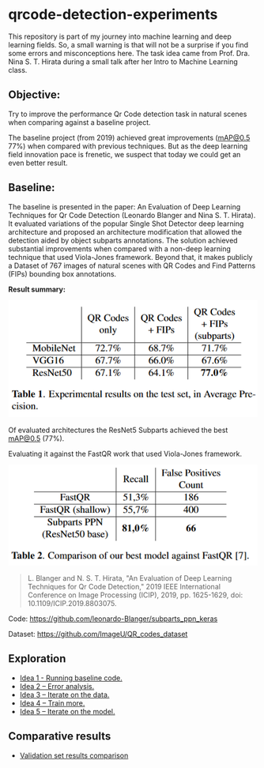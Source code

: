 # qrcode-detection-experiments

This repository is part of my journey into machine learning and deep learning fields. So, a small warning is that will not be a surprise if you find some errors and misconceptions here.
The task idea came from Prof. Dra. Nina S. T. Hirata during a small talk after her Intro to Machine Learning class.

## Objective:
Try to improve the performance Qr Code detection task in natural scenes when comparing against a baseline project.

The baseline project (from 2019) achieved great improvements (mAP@0.5 77%) when compared with previous techniques. But as the deep learning field innovation pace is frenetic, we suspect that today we could get an even better result.


## Baseline:
The baseline is presented in the paper: An Evaluation of Deep Learning Techniques for Qr Code Detection (Leonardo Blanger and Nina S. T. Hirata). It evaluated variations of the popular Single Shot Detector deep learning architecture and proposed an architecture modification that allowed the detection aided by object subparts annotations. The solution achieved substantial improvements when compared with a non-deep learning technique that used Viola-Jones framework. Beyond that, it makes publicly a Dataset of 767 images of natural scenes with QR Codes and Find Patterns (FIPs) bounding box annotations.

**Result summary:**

![Table 1. Experimental results on the test set, in Average Precision.](/report/imgs/readme_001.png "Table 1. Experimental results on the test set, in Average Precision.")

Of evaluated architectures the ResNet5 Subparts achieved the best mAP@0.5 (77%).

Evaluating it against the FastQR work that used Viola-Jones framework.

![Table 2. Comparison against FastQR.](/report/imgs/readme_002.png "Table 2 Comparison against FastQR.")


> L. Blanger and N. S. T. Hirata, "An Evaluation of Deep Learning Techniques for Qr Code Detection," 2019 IEEE International Conference on Image Processing (ICIP), 2019, pp. 1625-1629, doi: 10.1109/ICIP.2019.8803075.

Code: https://github.com/leonardo-Blanger/subparts_ppn_keras

Dataset: https://github.com/ImageU/QR_codes_dataset


## Exploration

- [Idea 1 - Running baseline code.](/report/01-runningbaseline.md)
- [Idea 2 – Error analysis.](/report/02-erroranalysis.md)
- [Idea 3 – Iterate on the data.](/report/03-iterateondata.md)
- [Idea 4 – Train more.](/report/04-moretraining.md)
- [Idea 5 – Iterate on the model.](/report/05-iterateonmodel.md)


## Comparative results

 - [Validation set results comparison](/report/assets/comparative_results.pdf)


